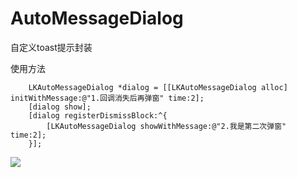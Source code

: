 # AutoMessageDialog
自定义toast提示封装

使用方法
```
    LKAutoMessageDialog *dialog = [[LKAutoMessageDialog alloc] initWithMessage:@"1.回调消失后再弹窗" time:2];
    [dialog show];
    [dialog registerDismissBlock:^{
        [LKAutoMessageDialog showWithMessage:@"2.我是第二次弹窗" time:2];
    }];
```


![](https://ws3.sinaimg.cn/large/006tKfTcgy1fliskpjpckg309b0gnach.gif)